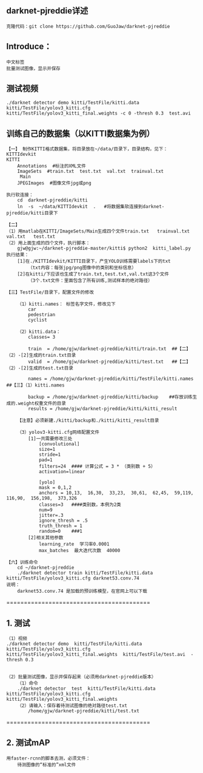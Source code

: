 

##  darknet-pjreddie详述

	克隆代码：git clone https://github.com/GuoJaw/darknet-pjreddie

## Introduce： 
	中文标签
	批量测试图像，显示并保存
	
## 测试视频
	./darknet detector demo kitti/TestFile/kitti.data  kitti/TestFile/yolov3_kitti.cfg  kitti/TestFile/yolov3_kitti_final.weights -c 0 -thresh 0.3  test.avi
  
## 训练自己的数据集（以KITTI数据集为例）
	【一】 制作KITTI格式数据集，将目录放在~/data/目录下，目录结构，见下：
	KITTIdevkit
	KITTI
	    Annotations  #标注的XML文件
	    ImageSets  #train.txt  test.txt  val.txt  trainval.txt
		 Main
	    JPEGImages  #图像文件jpg或png

	执行软连接： 
		cd  darknet-pjreddie/kitti
		ln  -s  ~/data/KITTIdevkit  .   #将数据集软连接到darknet-pjreddie/kitti目录下

	【二】
	（1）用matlab在KITTI/ImageSets/Main生成四个文件train.txt   trainval.txt   val.txt   test.txt 
	（2）用上面生成的四个文件，执行脚本：
		gjw@gjw:~/darknet-pjreddie-master/kitti$ python2  kitti_label.py 
	执行结果：
		[1]在./KITTIdevkit/KITTI目录下，产生YOLO训练需要labels下的txt
			（txt内容：每张jpg/png图像中的类别和坐标信息） 
		[2]在kitti/下应该也生成了train.txt,test.txt,val.txt这3个文件
			（3个.txt文件：里面包含了所有训练,测试样本的绝对路径）

	【三】TestFile/目录下，配置文件的修改

		（1）kitti.names： 标签名字文件，修改见下
			car
			pedestrian
			cyclist

		（2）kitti.data： 
			classes= 3

			train  = /home/gjw/darknet-pjreddie/kitti/train.txt  ##【二】（2）-[2]生成的train.txt目录
			valid  = /home/gjw/darknet-pjreddie/kitti/test.txt   ##【二】（2）-[2]生成的test.txt目录

			names = /home/gjw/darknet-pjreddie/kitti/TestFile/kitti.names  ##【三】（1）kitti.names

			backup = /home/gjw/darknet-pjreddie/kitti/backup    ##存放训练生成的.weight权重文件的目录	
			results = /home/gjw/darknet-pjreddie/kitti/kitti_result

		【注意】必须新建./kitti/backup和./kitti/kitti_result目录

		（3）yolov3-kitti.cfg网络配置文件
		    [1]一共需要修改三处
				[convolutional]
				size=1
				stride=1
				pad=1
				filters=24  #### 计算公式 = 3 * （类别数 + 5）
				activation=linear

				[yolo]
				mask = 0,1,2
				anchors = 10,13,  16,30,  33,23,  30,61,  62,45,  59,119,  116,90,  156,198,  373,326
				classes=3   ####类别数，本例为2类  
				num=9
				jitter=.3
				ignore_thresh = .5
				truth_thresh = 1
				random=0    ###1
		    [2]相关其他参数
			    learning_rate  学习率0.0001
			    max_batches  最大迭代次数  40000

	【六】训练命令
		cd ~/darknet-pjreddie
		./darknet detector train kitti/TestFile/kitti.data  kitti/TestFile/yolov3_kitti.cfg darknet53.conv.74 
	说明：
		darknet53.conv.74 是加载的预训练模型，在官网上可以下载

=========================================

## 1. 测试
	（1）视频
	./darknet detector demo  kitti/TestFile/kitti.data  kitti/TestFile/yolov3_kitti.cfg  kitti/TestFile/yolov3_kitti_final.weights  kitti/TestFile/test.avi  -thresh 0.3 


	（2）批量测试图像，显示并保存起来（必须用darknet-pjreddie版本）
		（1）命令
		./darknet detector  test  kitti/TestFile/kitti.data  kitti/TestFile/yolov3_kitti.cfg  kitti/TestFile/yolov3_kitti_final.weights
		（2）请输入：保存着待测试图像的绝对路径test.txt
			/home/gjw/darknet-pjreddie/kitti/test.txt

=========================================

## 2. 测试mAP
	用faster-rcnn的脚本去测，必须文件：
		待测图像的“标准的”xml文件






